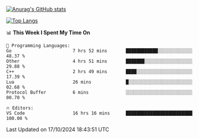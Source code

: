 [![Anurag's GitHub stats](https://github-readme-stats.vercel.app/api?username=wugouzi&count_private=true)](https://github.com/anuraghazra/github-readme-stats)

[![Top Langs](https://github-readme-stats.vercel.app/api/top-langs/?username=wugouzi&layout=compact&count_private=true&hide=html)](https://github.com/anuraghazra/github-readme-stats)

<!--START_SECTION:waka-->
📊 **This Week I Spent My Time On** 

```text
💬 Programming Languages: 
Go                       7 hrs 52 mins       ████████████░░░░░░░░░░░░░   48.37 % 
Other                    4 hrs 51 mins       ███████░░░░░░░░░░░░░░░░░░   29.88 % 
C++                      2 hrs 49 mins       ████░░░░░░░░░░░░░░░░░░░░░   17.39 % 
Lua                      26 mins             █░░░░░░░░░░░░░░░░░░░░░░░░   02.68 % 
Protocol Buffer          6 mins              ░░░░░░░░░░░░░░░░░░░░░░░░░   00.70 % 

🔥 Editors: 
VS Code                  16 hrs 16 mins      █████████████████████████   100.00 % 
```


 Last Updated on 17/10/2024 18:43:51 UTC
<!--END_SECTION:waka-->

<!--
**wugouzi/wugouzi** is a ✨ _special_ ✨ repository because its `README.md` (this file) appears on your GitHub profile.

Here are some ideas to get you started:

- 🔭 I’m currently working on ...
- 🌱 I’m currently learning ...
- 👯 I’m looking to collaborate on ...
- 🤔 I’m looking for help with ...
- 💬 Ask me about ...
- 📫 How to reach me: ...
- 😄 Pronouns: ...
- ⚡ Fun fact: ...
-->
